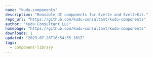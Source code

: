 ```yaml
---
name: "kudu-components"
description: "Reusable UI components for Svelte and SvelteKit."
repo_url: "https://github.com/kudu-consultant/kudu-components"
author: "Kudu Consultant LLC"
homepage: "https://github.com/kudu-consultant/kudu-components"
downloads: 1
updated: "2023-07-28T16:54:55.161Z"
tags: 
  - component-library
---
```

